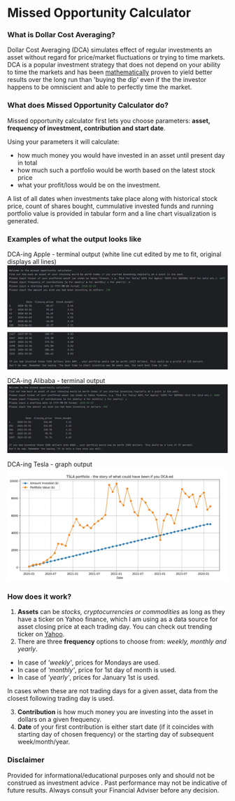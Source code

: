 # Missed Opportunity Calculator

### What is Dollar Cost Averaging?

Dollar Cost Averaging (DCA) simulates effect of regular investments an asset without regard for price/market fluctuations or trying to time markets. DCA is a popular investment strategy that does not depend on your ability to time the markets and has been [mathematically](https://ofdollarsanddata.com/even-god-couldnt-beat-dollar-cost-averaging/) proven to yield better results over the long run than 'buying the dip' even if the the investor happens to be omniscient and able to perfectly time the market.


### What does Missed Opportunity Calculator do?

Missed opportunity calculator first lets you choose parameters: **asset, frequency of investment, contribution and start date**. 

Using your parameters it will calculate:
- how much money you would have invested in an asset until present day in total
- how much such a portfolio would be worth based on the latest stock price
- what your profit/loss would be on the investment.
  
A list of all dates when investments take place along with historical stock price, count of shares bought, cummulative invested funds and running portfolio value is provided in tabular form and a line chart visualization is generated. 


### Examples of what the output looks like	

DCA-ing Apple - terminal output (white line cut edited by me to fit, original displays all lines)
![Picture1](https://github.com/DmitrijSolanic/Portfolio/blob/main/Missed_Opportunity_Calculator/missed_opportunity_calculator_example1.jpg)

DCA-ing Alibaba - terminal output
![Picture2](https://github.com/DmitrijSolanic/Portfolio/blob/main/Missed_Opportunity_Calculator/missed_opportunity_calculator_example2.JPG)

DCA-ing Tesla - graph output
![Picture3](https://github.com/DmitrijSolanic/Portfolio/blob/main/Missed_Opportunity_Calculator/missed_opportunity_calculator_example3_viz.JPG)


### How does it work?

1. **Assets** can be *stocks, cryptocurrencies or commodities* as long as they have a ticker on Yahoo finance, which I am using as a data source for asset closing price at each trading day. You can check out trending ticker on [Yahoo](https://finance.yahoo.com/trending-tickers/).
2. There are three **frequency** options to choose from: *weekly, monthly and yearly*. 
- In case of *'weekly'*, prices for Mondays are used. 
- In case of *'monthly'*, price for 1st day of month is used.
- In case of *'yearly'*, prices for January 1st is used. 

In cases when these are not trading days for a given asset, data from the closest following trading day is used. 

3. **Contribution** is how much money you are investing into the asset in dollars on a given frequency. 
4. **Date** of your first contribution is either start date (if it coincides with starting day of chosen frequency) or the starting day of subsequent week/month/year.


### Disclaimer

Provided for informational/educational purposes only and should not be construed as investment advice . Past performance may not be indicative of future results. Always consult your Financial Adviser before any decision. 

